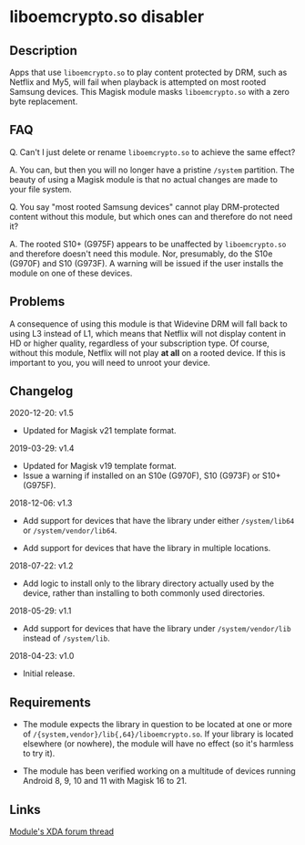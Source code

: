 # **liboemcrypto.so disabler**

## Description

Apps that use `liboemcrypto.so` to play content protected by DRM, such as Netflix and My5, will fail when playback is attempted on most rooted Samsung devices. This Magisk module masks `liboemcrypto.so` with a zero byte replacement.

## FAQ

Q. Can't I just delete or rename `liboemcrypto.so` to achieve the same effect?

A. You can, but then you will no longer have a pristine `/system` partition. The beauty of using a Magisk module is that no actual changes are made to your file system.

Q. You say "most rooted Samsung devices" cannot play DRM-protected content without this module, but which ones can and therefore do not need it?

A. The rooted S10+ (G975F) appears to be unaffected by `liboemcrypto.so` and therefore doesn't need this module. Nor, presumably, do the S10e (G970F) and S10 (G973F). A warning will be issued if the user installs the module on one of these devices.

## Problems

A consequence of using this module is that Widevine DRM will fall back to using L3 instead of L1, which means that Netflix will not display content in HD or higher quality, regardless of your subscription type. Of course, without this module, Netflix will not play **at all** on a rooted device. If this is important to you, you will need to unroot your device.

## Changelog

2020-12-20: v1.5

- Updated for Magisk v21 template format.

2019-03-29: v1.4

- Updated for Magisk v19 template format.
- Issue a warning if installed on an S10e (G970F), S10 (G973F) or S10+ (G975F).

2018-12-06: v1.3

- Add support for devices that have the library under either `/system/lib64` or `/system/vendor/lib64`.

- Add support for devices that have the library in multiple locations.

2018-07-22: v1.2

- Add logic to install only to the library directory actually used by the device, rather than installing to both commonly used directories.

2018-05-29: v1.1

- Add support for devices that have the library under `/system/vendor/lib` instead of `/system/lib`.

2018-04-23: v1.0

- Initial release.

## Requirements
- The module expects the library in question to be located at one or more of `/{system,vendor}/lib{,64}/liboemcrypto.so`. If your library is located elsewhere (or nowhere), the module will have no effect (so it's harmless to try it).

- The module has been verified working on a multitude of devices running Android 8, 9, 10 and 11 with Magisk 16 to 21.

## Links
[Module's XDA forum thread](https://forum.xda-developers.com/apps/magisk/magisk-liboemcrypto-disabler-drm-t3794393)
